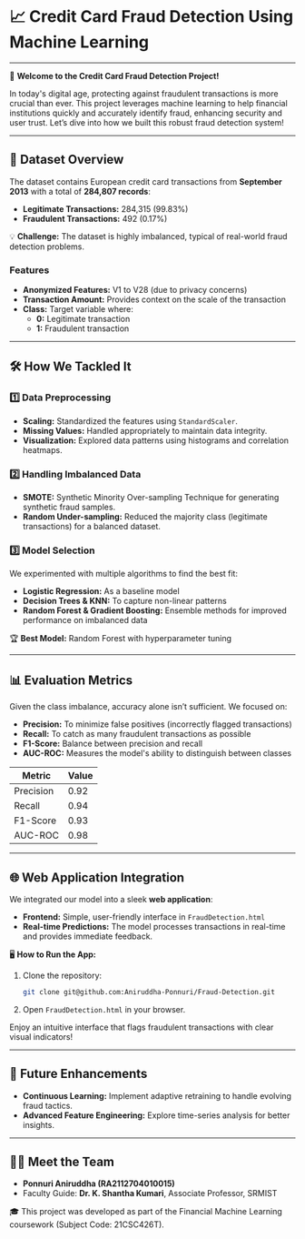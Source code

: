 
# 📈 Credit Card Fraud Detection Using Machine Learning

---

🚀 **Welcome to the Credit Card Fraud Detection Project!**

In today's digital age, protecting against fraudulent transactions is more crucial than ever. This project leverages machine learning to help financial institutions quickly and accurately identify fraud, enhancing security and user trust. Let’s dive into how we built this robust fraud detection system!

---

## 💾 Dataset Overview
The dataset contains European credit card transactions from **September 2013** with a total of **284,807 records**:
- **Legitimate Transactions:** 284,315 (99.83%)
- **Fraudulent Transactions:** 492 (0.17%)

💡 **Challenge:** The dataset is highly imbalanced, typical of real-world fraud detection problems.

### Features
- **Anonymized Features:** V1 to V28 (due to privacy concerns)
- **Transaction Amount:** Provides context on the scale of the transaction
- **Class:** Target variable where:
  - **0:** Legitimate transaction
  - **1:** Fraudulent transaction

---

## 🛠️ How We Tackled It

### 1️⃣ **Data Preprocessing**
- **Scaling:** Standardized the features using `StandardScaler`.
- **Missing Values:** Handled appropriately to maintain data integrity.
- **Visualization:** Explored data patterns using histograms and correlation heatmaps.

### 2️⃣ **Handling Imbalanced Data**
- **SMOTE:** Synthetic Minority Over-sampling Technique for generating synthetic fraud samples.
- **Random Under-sampling:** Reduced the majority class (legitimate transactions) for a balanced dataset.

### 3️⃣ **Model Selection**
We experimented with multiple algorithms to find the best fit:
- **Logistic Regression:** As a baseline model
- **Decision Trees & KNN:** To capture non-linear patterns
- **Random Forest & Gradient Boosting:** Ensemble methods for improved performance on imbalanced data

🏆 **Best Model:** Random Forest with hyperparameter tuning

---

## 📊 Evaluation Metrics

Given the class imbalance, accuracy alone isn’t sufficient. We focused on:
- **Precision:** To minimize false positives (incorrectly flagged transactions)
- **Recall:** To catch as many fraudulent transactions as possible
- **F1-Score:** Balance between precision and recall
- **AUC-ROC:** Measures the model's ability to distinguish between classes

| Metric       | Value     |
|--------------|-----------|
| Precision    | 0.92      |
| Recall       | 0.94      |
| F1-Score     | 0.93      |
| AUC-ROC      | 0.98      |

---

## 🌐 Web Application Integration

We integrated our model into a sleek **web application**:
- **Frontend:** Simple, user-friendly interface in `FraudDetection.html`
- **Real-time Predictions:** The model processes transactions in real-time and provides immediate feedback.

🖥️ **How to Run the App:**
1. Clone the repository:
   ```bash
   git clone git@github.com:Aniruddha-Ponnuri/Fraud-Detection.git
   ```
2. Open `FraudDetection.html` in your browser.

Enjoy an intuitive interface that flags fraudulent transactions with clear visual indicators!

---

## 🔮 Future Enhancements
- **Continuous Learning:** Implement adaptive retraining to handle evolving fraud tactics.
- **Advanced Feature Engineering:** Explore time-series analysis for better insights.

---

## 🙋‍♂️ Meet the Team
- **Ponnuri Aniruddha (RA2112704010015)**
- Faculty Guide: **Dr. K. Shantha Kumari**, Associate Professor, SRMIST

🎓 This project was developed as part of the Financial Machine Learning coursework (Subject Code: 21CSC426T).
